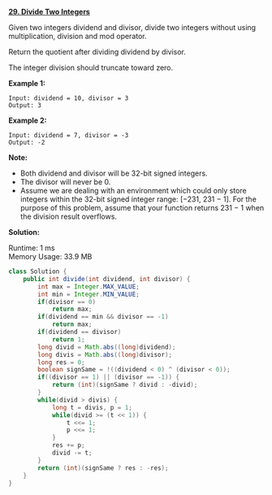 **[29. Divide Two Integers](https://leetcode.com/problems/divide-two-integers/)**

Given two integers dividend and divisor, divide two integers without using multiplication, division and mod operator.

Return the quotient after dividing dividend by divisor.

The integer division should truncate toward zero.

**Example 1:**

```
Input: dividend = 10, divisor = 3
Output: 3

```

**Example 2:**

```
Input: dividend = 7, divisor = -3
Output: -2

```

**Note:**
* Both dividend and divisor will be 32-bit signed integers.
* The divisor will never be 0.
* Assume we are dealing with an environment which could only store integers within the 32-bit signed integer range: [−231,  231 − 1]. For the purpose of this problem, assume that your function returns 231 − 1 when the division result overflows.

**Solution:**

Runtime: 1 ms<br/>
Memory Usage: 	33.9 MB

```java
class Solution {
    public int divide(int dividend, int divisor) {
        int max = Integer.MAX_VALUE;
        int min = Integer.MIN_VALUE;
        if(divisor == 0)
            return max;
        if(dividend == min && divisor == -1)
            return max;
        if(dividend == divisor)
            return 1;
        long divid = Math.abs((long)dividend);
        long divis = Math.abs((long)divisor);
        long res = 0;
        boolean signSame = !((dividend < 0) ^ (divisor < 0));
        if((divisor == 1) || (divisor == -1)) {
            return (int)(signSame ? divid : -divid);
        }
        while(divid > divis) {
            long t = divis, p = 1;
            while(divid >= (t << 1)) {
                t <<= 1;
                p <<= 1;
            }
            res += p;
            divid -= t;
        }
        return (int)(signSame ? res : -res);
    }
}

```


